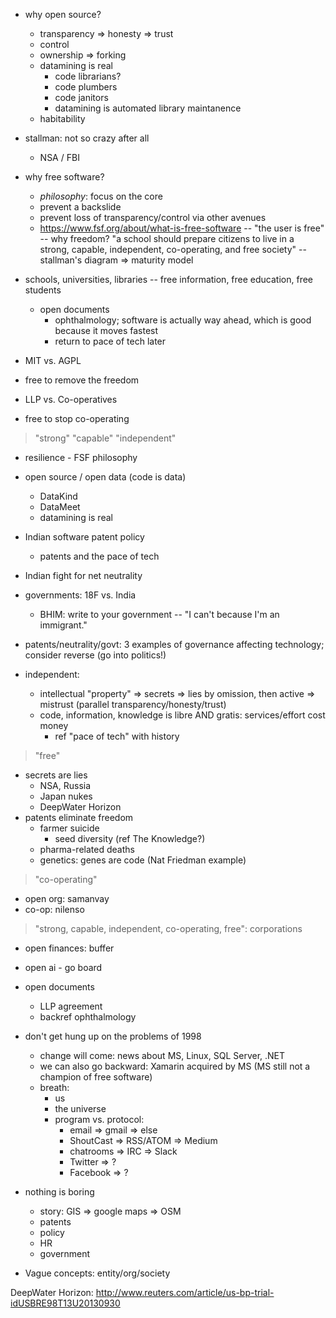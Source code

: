 
* why open source?
  - transparency => honesty => trust
  - control
  - ownership => forking
  - datamining is real
    - code librarians?
    - code plumbers
    - code janitors
    - datamining is automated library maintanence
  - habitability

* stallman: not so crazy after all
  - NSA / FBI

* why free software?
  - _philosophy_: focus on the core
  - prevent a backslide
  - prevent loss of transparency/control via other avenues
  - https://www.fsf.org/about/what-is-free-software
    -- "the user is free"
    -- why freedom? "a school should prepare citizens to live in a strong, capable, independent, co-operating, and free society"
    -- stallman's diagram => maturity model

* schools, universities, libraries -- free information, free education, free students
  - open documents
    - ophthalmology; software is actually way ahead, which is good because it moves fastest
    - return to pace of tech later

* MIT vs. AGPL
- free to remove the freedom
* LLP vs. Co-operatives
- free to stop co-operating

> "strong"
> "capable"
> "independent"

* resilience - FSF philosophy

* open source / open data (code is data)
  - DataKind
  - DataMeet
  - datamining is real

* Indian software patent policy
  - patents and the pace of tech
* Indian fight for net neutrality
* governments: 18F vs. India
  - BHIM: write to your government -- "I can't because I'm an immigrant."
* patents/neutrality/govt: 3 examples of governance affecting technology; consider reverse (go into politics!)

* independent:
  - intellectual "property" => secrets => lies by omission, then active => mistrust (parallel transparency/honesty/trust)
  - code, information, knowledge is libre AND gratis: services/effort cost money
    - ref "pace of tech" with history

> "free"

* secrets are lies
  - NSA, Russia
  - Japan nukes
  - DeepWater Horizon
* patents eliminate freedom
  - farmer suicide
    - seed diversity (ref The Knowledge?)
  - pharma-related deaths
  - genetics: genes are code (Nat Friedman example)

> "co-operating"

* open org: samanvay
* co-op: nilenso

> "strong, capable, independent, co-operating, free": corporations

* open finances: buffer
* open ai - go board
* open documents
  - LLP agreement
  - backref ophthalmology

* don't get hung up on the problems of 1998
  - change will come: news about MS, Linux, SQL Server, .NET
  - we can also go backward: Xamarin acquired by MS (MS still not a champion of free software)
  - breath:
    - us
    - the universe
    - program vs. protocol:
      - email => gmail => else
      - ShoutCast => RSS/ATOM => Medium
      - chatrooms => IRC => Slack
      - Twitter => ?
      - Facebook => ?

* nothing is boring
  - story: GIS => google maps => OSM
  - patents
  - policy
  - HR
  - government

* Vague concepts: entity/org/society

DeepWater Horizon: http://www.reuters.com/article/us-bp-trial-idUSBRE98T13U20130930
